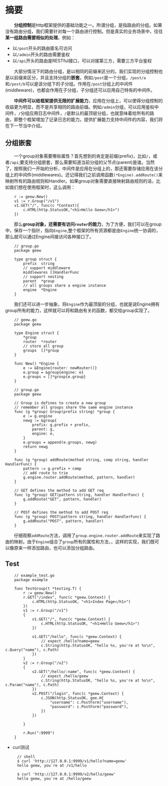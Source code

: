 
# 摘要

&emsp;&emsp;**分组控制**是http框架提供的基础功能之一。所谓分组，是指路由的分组。如果没有路由分组，我们需要针对每一个路由进行控制。但是真实的业务场景中，往往**某一组路由需要相似的处理**。例如：

- 以`/post`开头的路由匿名可访问
- 以`/admin`开头的路由需要鉴权
- 以`/api`开头的路由是RESTful接口，可以对接第三方，需要三方平台鉴权

&emsp;&emsp;大部分情况下的路由分组，是以相同的前缀来区分的。我们实现的分组控制也是以前缀来区分，并且支持分组的**嵌套**。例如`/post`是一个分组，`/post/a`和`/post/b`可以是该分组下的子分组。作用在`/post`分组上的中间件(middleware)，也都会作用在子分组，子分组还可以应用自己特有的中间件。

&emsp;&emsp;**中间件可以给框架提供无限的扩展能力**，应用在分组上，可以使得分组控制的收益更为明显，而不是共享相同的路由前缀。例如`/admin`分组，可以应用鉴权中间件，`/`分组应用日志中间件，`/`是默认的最顶层分组，也就意味着给所有的路由，即整个框架增加了记录日志的能力。提供扩展能力支持中间件的内容，我们将在下一节当中介绍。

## 分组嵌套

&emsp;&emsp;一个group对象需要哪些属性？首先想到的肯定是前缀(prefix)，比如`/`，或者`/api`;要支持分组嵌套，那么需要知道当前分组的父节点(parent)是谁。当然了，按照我们一开始的分析，中间件是应用在分组上的，那还需要存储应用在该分组上的中间件(middlewares)。还记得我们之前调用函数`(*Engine).addRoute()`来映射所有的路由规则和Handler。如果group对象需要直接映射路由规则的话，比如我们想在使用框架时，这么调用：

		r := geew.New()
		v1 := r.Group("/v1")
		v1.GET("/", func(c *Context){
		    c.HTML(http.StatusOK,"<h1>Hello Geew</h1>")
		})

&emsp;&emsp;那么**group对象，还需要有访问`router`的能力**，为了方便，我们可以在group中，保存一个指针，指向`Engine`,整个框架的所有资源都是由`Engine`统一协调的，那么就可以通过Engine间接访问各种接口了。

		// group.go
		package geew
		
		type group struct {
		    prefix  string
		    // support middleware
		    middlewares []HandlerFunc
		    // support nesting
		    parent  *group
		    // all groups share a engine instance
		    engine  *Engine
		}

&emsp;&emsp;我们还可以进一步抽象，将`Engine`作为最顶层的分组，也就是说Engine拥有group所有的能力，这样就可以将和路由有关的函数，都交给group实现了。

		// geew.go
		package geew
		
		type Engine struct {
		    *group
		    router  *router
		    // store all group
		    groups  []*group
		}
		
		func New() *Engine {
		    e := &Engine{router: newRouter()}
		    e.group = &group{engine: e}
		    e.groups = []*group{e.group}
		}

		// group.go
		package geew
		
		// Group is defines to create a new group
		// remember all groups share the same engine instance
		func (g *group) Group(prefix string) *group {
		    e := g.engine
		    newg := &group{
		        prefix: g.prefix + prefix,
		        parent: g,
		        engine: e,
		    }
		    e.groups = append(e.groups, newg)
		    return newg
		}
		
		func (g *group) addRoute(method string, comp string, handler HandlerFunc) {
		    pattern := g.prefix + comp
		    // add route to trie
		    g.engine.router.addRoute(method, pattern, handler)
		}
		
		// GET defines the method to add GET req
		func (g *group) GET(pattern string, handler HandlerFunc) {
		    g.addRoute("GET", pattern, handler)
		}
		
		// POST defines the method to add POST req
		func (g *group) POST(pattern string, handler HandlerFunc) {
		    g.addRoute("POST", pattern, handler)
		}

&emsp;&emsp;仔细观察`addRoute`方法，调用了`group.engine.router.addRoute`来实现了路由的映射。由于`Engine`组合了`group`所有的属性和方法，，这样的实现，我们既可以像原来一样添加路由，也可以添加分组路由。

## Test

		// example_test.go
		package example
		
		func TestGroup(t *testing.T) {
		    r := geew.New()
		    r.GET("/index", func(c *geew.Context) {
				c.HTML(http.StatusOK, "<h1>Index Page</h1>")
			})
			v1 := r.Group("/v1")
			{
				v1.GET("/", func(c *geew.Context) {
					c.HTML(http.StatusOK, "<h1>Hello Geew</h1>")
				})
		
				v1.GET("/hello", func(c *geew.Context) {
					// expect /hello?name=geew
					c.String(http.StatusOK, "hello %s, you're at %s\n", c.Query("name"), c.Path)
				})
			}
			v2 := r.Group("/v2")
			{
				v2.GET("/hello/:name", func(c *geew.Context) {
					// expect /hello/geew
					c.String(http.StatusOK, "hello %s, you're at %s\n", c.Param("name"), c.Path)
				})
				v2.POST("/login", func(c *geew.Context) {
					c.JSON(http.StatusOK, gee.H{
						"username": c.PostForm("username"),
						"password": c.PostForm("password"),
					})
				})
		
			}
		
			r.Run(":9999")
		}

- curl测试

		// shell
		$ curl 'http://127.0.0.1:9999/v1/hello?name=geew'
		hello geew, you`re at /v1/hello
		
		$ curl 'http://127.0.0.1:9999/v2/hello/geew'
		hello geew, you`re at /hello/geew
